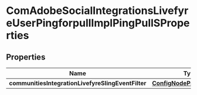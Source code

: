 

# ComAdobeSocialIntegrationsLivefyreUserPingforpullImplPingPullSProperties

## Properties

Name | Type | Description | Notes
------------ | ------------- | ------------- | -------------
**communitiesIntegrationLivefyreSlingEventFilter** | [**ConfigNodePropertyString**](ConfigNodePropertyString.md) |  |  [optional]



